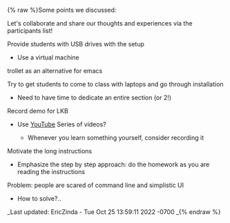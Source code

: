{% raw %}Some points we discussed:

Let's collaborate and share our thoughts and experiences via the
participants list!

Provide students with USB drives with the setup

- Use a virtual machine

trollet as an alternative for emacs

Try to get students to come to class with laptops and go through
installation

- Need to have time to dedicate an entire section (or 2!)

Record demo for LKB

- Use [YouTube](/YouTube) Series of videos?
  
  - Whenever you learn something yourself, consider recording it

Motivate the long instructions

- Emphasize the step by step approach: do the homework as you are
reading the instructions

Problem: people are scared of command line and simplistic UI

- How to solve?..

_Last updated: EricZinda - Tue Oct 25 13:59:11 2022 -0700
_{% endraw %}